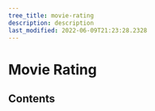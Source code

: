 ```yaml
---
tree_title: movie-rating
description: description
last_modified: 2022-06-09T21:23:28.2328
---
```


# Movie Rating

## Contents
